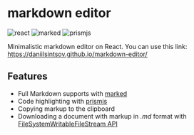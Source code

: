 # markdown editor

![react](https://img.shields.io/npm/v/react?color=blue&label=react)
![marked](https://img.shields.io/npm/v/marked?color=green&label=marked)
![prismjs](https://img.shields.io/npm/v/prismjs?color=orange&label=prismjs)

Minimalistic markdown editor on React. You can use this link: https://daniilsintsov.github.io/markdown-editor/

## Features

+ Full Markdown supports with [marked](https://marked.js.org/)
+ Code highlighting with [prismjs](https://prismjs.com/)
+ Copying markup to the clipboard
+ Downloading a document with markup in *.md* format with [FileSystemWritableFileStream API](https://developer.mozilla.org/en-US/docs/Web/API/FileSystemWritableFileStream)
